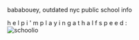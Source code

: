 bababouey, outdated nyc public school info  

h e l p i ' m p l a y i n g a t h a l f s p e e d :  
![schoolio](https://github.com/taitsmith/schoolio/assets/18432394/8fc3ce89-8f77-4984-8622-637cfef828f2)
